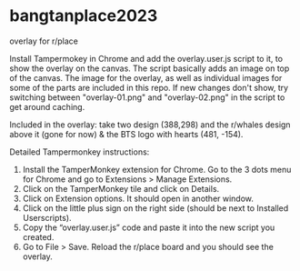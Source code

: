 # bangtanplace2023
overlay for r/place


Install Tampermokey in Chrome and add the overlay.user.js script to it, to show the overlay on the canvas.
The script basically adds an image on top of the canvas. The image for the overlay, as well as individual images for some of the parts are included in this repo. If new changes don't show, try switching between "overlay-01.png" and "overlay-02.png" in the script to get around caching.

Included in the overlay: take two design (388,298) and the r/whales design above it (gone for now) & the BTS logo with hearts (481, -154).

Detailed Tampermonkey instructions:
1. Install the TamperMonkey extension for Chrome. Go to the 3 dots menu for Chrome and go to Extensions > Manage Extensions.
2. Click on the TamperMonkey tile and click on Details.
3. Click on Extension options. It should open in another window.
4. Click on the little plus sign on the right side (should be next to Installed Userscripts).
5. Copy the “overlay.user.js” code and paste it into the new script you created.
6. Go to File > Save. Reload the r/place board and you should see the overlay.